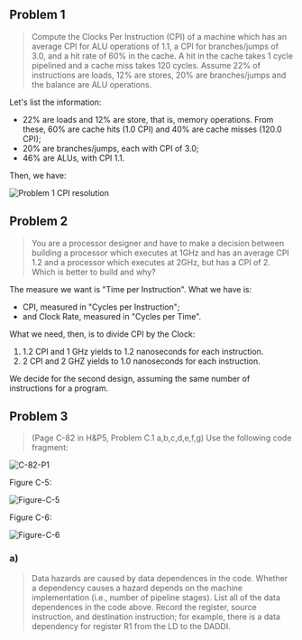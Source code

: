 ## Problem 1

> Compute	the	Clocks	Per	Instruction	(CPI)	of a machine which has an	average	CPI	for	ALU	operations of 1.1, a CPI for branches/jumps of 3.0, and	a	hit	rate of 60% in the	cache. A hit in the cache	takes	1	cycle	pipelined	and	a	cache	miss takes	120	cycles. Assume 22% of instructions are loads, 12% are	stores,	20%	are	branches/jumps and the balance are ALU operations.

Let's list the information:

- 22% are loads and 12% are store, that is, memory operations. From these, 60% are cache hits (1.0 CPI) and 40% are cache misses (120.0 CPI);
- 20% are branches/jumps, each with CPI of 3.0;
- 46% are ALUs, with CPI 1.1.

Then, we have:

![Problem 1 CPI resolution](https://github.com/MarcioJales/Coursera-ELE475/blob/master/Problem-1.png)

## Problem 2

> You	are	a	processor	designer	and	have	to	make	a	decision	between	building	a	processor	which	executes	at	1GHz	and	has	an	average	CPI	1.2	and	a	processor	which	executes	at	2GHz,	but	has	a	CPI	of	2. Which	is	better	to	build	and	why?

The measure we want is "Time per Instruction". What we have is:

- CPI, measured in "Cycles per Instruction";
- and Clock Rate, measured in "Cycles per Time".

What we need, then, is to divide CPI by the Clock:

1. 1.2 CPI and 1 GHz yields to 1.2 nanoseconds for each instruction.
2. 2 CPI and 2 GHZ yields to 1.0 nanoseconds for each instruction.

We decide for the second design, assuming the same number of instructions for a program.

## Problem 3

> (Page	C-82	in	H&P5,	Problem	C.1	a,b,c,d,e,f,g) Use the following code fragment:

![C-82-P1](https://github.com/MarcioJales/Coursera-ELE475/blob/master/c82-1.jpg)

Figure C-5:

![Figure-C-5](https://github.com/MarcioJales/Coursera-ELE475/blob/master/figure-c-5.jpg)

Figure C-6:

![Figure-C-6](https://github.com/MarcioJales/Coursera-ELE475/blob/master/figure-c-6.jpg)

### a)

> Data hazards are caused by data dependences in the code. Whether a dependency causes a hazard depends on the machine implementation (i.e., number of pipeline stages). List all of the data dependences in the code above. Record the register, source instruction, and destination instruction; for example, there is a data dependency for register R1 from the LD to the DADDI.
